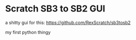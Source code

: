 # Scratch SB3 to SB2 GUI

a shitty gui for this: https://github.com/RexScratch/sb3tosb2

my first python thingy
